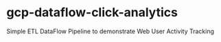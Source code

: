 # gcp-dataflow-click-analytics
Simple ETL DataFlow Pipeline to demonstrate Web User Activity Tracking
